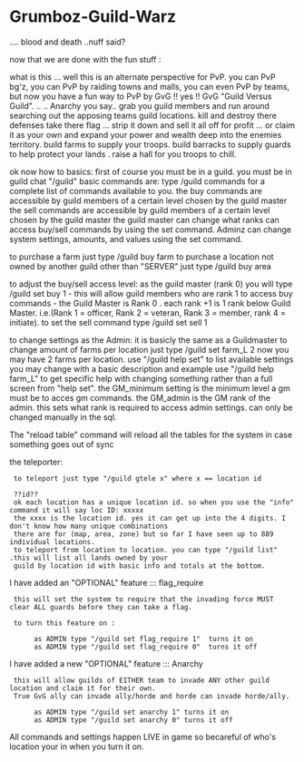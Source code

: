 Grumboz-Guild-Warz
==================

.... blood and death ..nuff said?

now that we are done with the fun stuff :

what is this ... well this is an alternate perspective for PvP. you can PvP bg'z, you can PvP by raiding towns and malls, you can even PvP by teams, but now you have a fun way to PvP by GvG !! yes !! GvG "Guild Versus Guild". ..
.. Anarchy you say.. grab you guild members and run around searching out the apposing teams guild locations. kill and destroy there defenses take there flag ... strip it down and sell it all off for profit ... or claim it as your own and expand your power and wealth deep into the enemies territory. build farms to supply your troops. build barracks to supply guards to help protect your lands . raise a hall for you troops to chill.

ok now how to basics:
first of course you must be in a guild.
you must be in guild chat "/guild"
basic commands are:
type /guild commands for a complete list of commands available to you.
the buy commands are accessible by guild members of a certain level chosen by the guild master
the sell commands are accessible by guild members of a certain level chosen by the guild master
the guild master can change what ranks can access buy/sell commands by using the set command.
Adminz can change system settings, amounts, and values using the set command.

to purchase a farm just type /guild buy farm
to purchase a location not owned by another guild other than "SERVER" just type /guild buy area

to adjust the buy/sell access level:
as the guild master (rank 0) you will type /guild set buy 1
     - this will allow guild members who are rank 1 to access buy commands
     - the Guild Master is Rank 0 . each rank +1 is 1 rank below Guild Master. i.e.(Rank 1 = officer, Rank 2 = veteran,
       Rank 3 = member, rank 4 = initiate).
to set the sell command type /guild set sell 1 

to change settings as the Admin:
it is basicly the same as a Guildmaster
to change amount of farms per location just type /guild set farm_L 2
     now you may have 2 farms per location.
use "/guild help set" to list available settings you may change with a basic description and example
use "/guild help farm_L" to get specific help with changing something rather than a full screen from "help set".
the GM_minimum setting is the minimum level a gm must be to acces gm commands.
the GM_admin is the GM rank of the admin. this sets what rank is required to access admin settings. can only be changed manually in the sql.

The "reload table" command will reload all the tables for the system in case something goes out of sync

the teleporter:

     to teleport just type "/guild gtele x" where x == location id

     ??id??
     ok each location has a unique location id. so when you use the "info" command it will say loc ID: xxxxx
     the xxxx is the location id. yes it can get up into the 4 digits. I don't know how many unique combinations
     there are for (map, area, zone) but so far I have seen up to 889 individual locations.
     to teleport from location to location. you can type "/guild list" .this will list all lands owned by your 
     guild by location id with basic info and totals at the bottom.

I have added an "OPTIONAL" feature ::: flag_require

     this will set the system to require that the invading force MUST clear ALL guards before they can take a flag.

     to turn this feature on :

          as ADMIN type "/guild set flag_require 1"  turns it on
          as ADMIN type "/guild set flag_require 0"  turns it off

I have added a new "OPTIONAL" feature ::: Anarchy

     this will allow guilds of EITHER team to invade ANY other guild location and claim it for their own.
     True GvG ally can invade ally/horde and horde can invade horde/ally.

          as ADMIN type "/guild set anarchy 1" turns it on
          as ADMIN type "/guild set anarchy 0" turns it off

All commands and settings happen LIVE in game so becareful of who's location your in when you turn it on.

